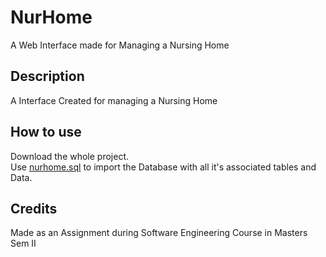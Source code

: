 # NurHome
A Web Interface made for Managing a Nursing Home

## Description
A Interface Created for managing a Nursing Home

## How to use
Download the whole project.<br>
Use <a href="nurhome.sql">nurhome.sql</a> to import the Database with all it's associated tables and Data.

## Credits
Made as an Assignment during Software Engineering Course in Masters Sem II
